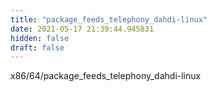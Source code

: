 ```yaml
---
title: "package_feeds_telephony_dahdi-linux"
date: 2021-05-17 21:39:44.945831
hidden: false
draft: false
---
```


x86/64/package_feeds_telephony_dahdi-linux

